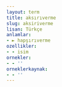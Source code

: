 ```yaml
---
layout: term
title: aksırıverme
slug: aksiriverme
lisan: Türkçe
anlamlar:
- ► hapşırıverme
ozellikler:
- - isim
ornekler:
- - ''
orneklerkaynak:
- - ''
---
```

